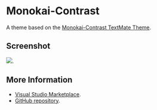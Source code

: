 # Monokai-Contrast

A theme based on the [Monokai-Contrast TextMate Theme](http://colorsublime.com/theme/Monokai-Contrast).


## Screenshot
![](https://raw.githubusercontent.com/gerane/VSCodeThemes/master/gerane.Theme-Monokai-Contrast/screenshot.png).


## More Information
* [Visual Studio Marketplace](https://marketplace.visualstudio.com/items/gerane.Theme-Monokai-Contrast).
* [GitHub repository](https://github.com/gerane/VSCodeThemes).

